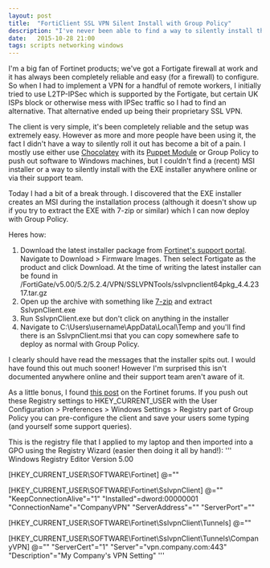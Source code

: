 ```yaml
---
layout: post
title:  "FortiClient SSL VPN Silent Install with Group Policy"
description: "I've never been able to find a way to silently install the Fortinet SSLVPN client with Group Policy or otherwise. Today I had a bit of a break through."
date:   2015-10-28 21:00
tags: scripts networking windows
---
```


I'm a big fan of Fortinet products; we've got a Fortigate firewall at work and it has always been completely reliable and easy (for a firewall) to configure. So when I had to implement a VPN for a handful of remote workers, I initially tried to use L2TP-IPSec which is supported by the Fortigate, but certain UK ISPs block or otherwise mess with IPSec traffic so I had to find an alternative. That alternative ended up being their proprietary SSL VPN.

The client is very simple, it's been completely reliable and the setup was extremely easy. However as more and more people have been using it, the fact I didn't have a way to silently roll it out has become a bit of a pain. I mostly use either use [Chocolatey](https://chocolatey.org) with its [Puppet Module](https://github.com/chocolatey/puppet-chocolatey) or Group Policy to push out software to Windows machines, but I couldn't find a (recent) MSI installer or a way to silently install with the EXE installer anywhere online or via their support team.

Today I had a bit of a break through. I discovered that the EXE installer creates an MSI during the installation process (although it doesn't show up if you try to extract the EXE with 7-zip or similar) which I can now deploy with Group Policy.

Heres how:

1. Download the latest installer package from [Fortinet's support portal](https://support.fortinet.com). Navigate to Download > Firmware Images. Then select Fortigate as the product and click Download. At the time of writing the latest installer can be found in /FortiGate/v5.00/5.2/5.2.4/VPN/SSLVPNTools/sslvpnclient64pkg_4.4.2317.tar.gz
2. Open up the archive with something like [7-zip](http://www.7-zip.org/) and extract SslvpnClient.exe
3. Run SslvpnClient.exe but don't click on anything in the installer
4. Navigate to C:\Users\username\AppData\Local\Temp and you'll find there is an SslvpnClient.msi that you can copy somewhere safe to deploy as normal with Group Policy.

I clearly should have read the messages that the installer spits out. I would have found this out much sooner! However I'm surprised this isn't documented anywhere online and their support team aren't aware of it.

As a little bonus, I found [this post](https://forum.fortinet.com/tm.aspx?m=96610) on the Fortinet forums. If you push out these Registry settings to HKEY_CURRENT_USER with the User Configuration > Preferences > Windows Settings > Registry part of Group Policy you can pre-configure the client and save your users some typing (and yourself some support queries).

This is the registry file that I applied to my laptop and then imported into a GPO using the Registry Wizard (easier then doing it all by hand!):
'''
Windows Registry Editor Version 5.00

[HKEY_CURRENT_USER\SOFTWARE\Fortinet]
@=""

[HKEY_CURRENT_USER\SOFTWARE\Fortinet\SslvpnClient]
@=""
"KeepConnectionAlive"="1"
"Installed"=dword:00000001
"ConnectionName"="CompanyVPN"
"ServerAddress"=""
"ServerPort"=""

[HKEY_CURRENT_USER\SOFTWARE\Fortinet\SslvpnClient\Tunnels]
@=""

[HKEY_CURRENT_USER\SOFTWARE\Fortinet\SslvpnClient\Tunnels\CompanyVPN]
@=""
"ServerCert"="1"
"Server"="vpn.company.com:443"
"Description"="My Company's VPN Setting"
'''